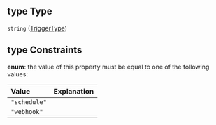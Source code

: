 ## type Type

`string` ([TriggerType](definitions-definitions-autotask-properties-trigger-properties-triggertype.md))

## type Constraints

**enum**: the value of this property must be equal to one of the following values:

| Value        | Explanation |
| :----------- | :---------- |
| `"schedule"` |             |
| `"webhook"`  |             |
